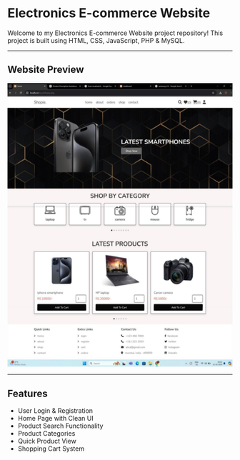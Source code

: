 # Electronics E-commerce Website

Welcome to my Electronics E-commerce Website project repository! This project is built using HTML, CSS, JavaScript, PHP & MySQL.

---

## Website Preview

![Website Preview](img1.png)

---

## Features

- User Login & Registration  
- Home Page with Clean UI  
- Product Search Functionality  
- Product Categories  
- Quick Product View  
- Shopping Cart System  

